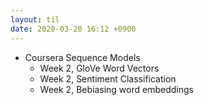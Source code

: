 ```yaml
---
layout: til
date: 2020-03-20 16:12 +0900
---
```


* Coursera Sequence Models
  * Week 2, GloVe Word Vectors
  * Week 2, Sentiment Classification
  * Week 2, Bebiasing word embeddings
